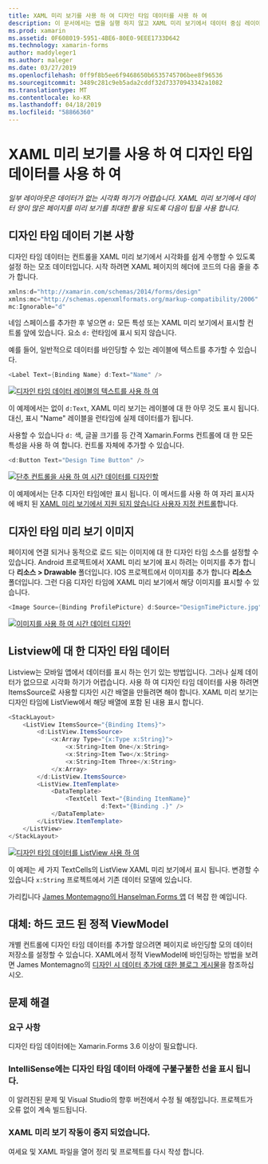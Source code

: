 ```yaml
---
title: XAML 미리 보기를 사용 하 여 디자인 타임 데이터를 사용 하 여
description: 이 문서에서는 앱을 실행 하지 않고 XAML 미리 보기에서 데이터 중심 레이아웃을 표시 하려면 디자인 타임 데이터를 사용 하는 방법을 설명 합니다.
ms.prod: xamarin
ms.assetid: 0F608019-5951-4BE6-80E0-9EEE1733D642
ms.technology: xamarin-forms
author: maddyleger1
ms.author: maleger
ms.date: 03/27/2019
ms.openlocfilehash: 0ff9f8b5ee6f9468650b6535745706bee8f96536
ms.sourcegitcommit: 3489c281c9eb5ada2cddf32d73370943342a1082
ms.translationtype: MT
ms.contentlocale: ko-KR
ms.lasthandoff: 04/18/2019
ms.locfileid: "58866360"
---
```

# <a name="use-design-time-data-with-the-xaml-previewer"></a>XAML 미리 보기를 사용 하 여 디자인 타임 데이터를 사용 하 여

_일부 레이아웃은 데이터가 없는 시각화 하기가 어렵습니다. XAML 미리 보기에서 데이터 양이 많은 페이지를 미리 보기를 최대한 활용 되도록 다음이 팁을 사용 합니다._

## <a name="design-time-data-basics"></a>디자인 타임 데이터 기본 사항

디자인 타임 데이터는 컨트롤을 XAML 미리 보기에서 시각화를 쉽게 수행할 수 있도록 설정 하는 모조 데이터입니다. 시작 하려면 XAML 페이지의 헤더에 코드의 다음 줄을 추가 합니다.

```csharp
xmlns:d="http://xamarin.com/schemas/2014/forms/design"
xmlns:mc="http://schemas.openxmlformats.org/markup-compatibility/2006"
mc:Ignorable="d"
```

네임 스페이스를 추가한 후 넣으면 `d:` 모든 특성 또는 XAML 미리 보기에서 표시할 컨트롤 앞에 있습니다. 요소 `d:` 런타임에 표시 되지 않습니다.

예를 들어, 일반적으로 데이터를 바인딩할 수 있는 레이블에 텍스트를 추가할 수 있습니다.

```csharp
<Label Text={Binding Name} d:Text="Name" />
```

[![디자인 타임 데이터 레이블의 텍스트를 사용 하 여](xaml-previewer-images/designtimedata-label-sm.png "디자인 시간 텍스트를 사용 하 여 데이터 레이블")](xaml-previewer-images/designtimedata-label-lg.png#lightbox)

 이 예제에서는 없이 `d:Text`, XAML 미리 보기는 레이블에 대 한 아무 것도 표시 됩니다. 대신, 표시 "Name" 레이블을 런타임에 실제 데이터를가 됩니다.

사용할 수 있습니다 `d:` 색, 글꼴 크기를 등 간격 Xamarin.Forms 컨트롤에 대 한 모든 특성을 사용 하 여 합니다. 컨트롤 자체에 추가할 수 있습니다.

```csharp
<d:Button Text="Design Time Button" />
```

[![단추 컨트롤을 사용 하 여 시간 데이터를 디자인할](xaml-previewer-images/designtimedata-controls-sm.png "단추 컨트롤을 사용 하 여 시간 데이터를 디자인 합니다.")](xaml-previewer-images/designtimedata-controls-lg.png#lightbox)

이 예제에서는 단추 디자인 타임에만 표시 됩니다. 이 메서드를 사용 하 여 자리 표시자에 배치 된 [XAML 미리 보기에서 지원 되지 않습니다 사용자 지정 컨트롤](render-custom-controls.md)합니다.

## <a name="preview-images-at-design-time"></a>디자인 타임 미리 보기 이미지

페이지에 연결 되거나 동적으로 로드 되는 이미지에 대 한 디자인 타임 소스를 설정할 수 있습니다. Android 프로젝트에서 XAML 미리 보기에 표시 하려는 이미지를 추가 합니다 **리소스 > Drawable** 폴더입니다. IOS 프로젝트에서 이미지를 추가 합니다 **리소스** 폴더입니다. 그런 다음 디자인 타임에 XAML 미리 보기에서 해당 이미지를 표시할 수 있습니다.

```csharp
<Image Source={Binding ProfilePicture} d:Source="DesignTimePicture.jpg" />
```
[![이미지를 사용 하 여 시간 데이터 디자인](xaml-previewer-images/designtimedata-image-sm.png "iamges 사용 하 여 시간 데이터를 디자인 합니다.")](xaml-previewer-images/designtimedata-image-lg.png#lightbox)

## <a name="design-time-data-for-listviews"></a>Listview에 대 한 디자인 타임 데이터

Listview는 모바일 앱에서 데이터를 표시 하는 인기 있는 방법입니다. 그러나 실제 데이터가 없으므로 시각화 하기가 어렵습니다. 사용 하 여 디자인 타임 데이터를 사용 하려면 ItemsSource로 사용할 디자인 시간 배열을 만들려면 해야 합니다. XAML 미리 보기는 디자인 타임에 ListView에서 해당 배열에 포함 된 내용 표시 합니다.

```csharp
<StackLayout>
    <ListView ItemsSource="{Binding Items}">
        <d:ListView.ItemsSource>
            <x:Array Type="{x:Type x:String}">
                <x:String>Item One</x:String>
                <x:String>Item Two</x:String>
                <x:String>Item Three</x:String>
            </x:Array>
        </d:ListView.ItemsSource>
        <ListView.ItemTemplate>
            <DataTemplate>
                <TextCell Text="{Binding ItemName}"
                          d:Text="{Binding .}" />
            </DataTemplate>
        </ListView.ItemTemplate>
    </ListView>
</StackLayout>
```

[![디자인 타임 데이터를 ListView 사용 하 여](xaml-previewer-images/designtimedata-itemssource-sm.png "디자인 타임 데이터를 ListView 사용 하 여")](xaml-previewer-images/designtimedata-itemssource-lg.png#lightbox)

이 예제는 세 가지 TextCells의 ListView XAML 미리 보기에서 표시 됩니다. 변경할 수 있습니다 `x:String` 프로젝트에서 기존 데이터 모델에 있습니다.

가리킵니다 [James Montemagno의 Hanselman.Forms 앱](https://github.com/jamesmontemagno/Hanselman.Forms/blob/vnext/src/Hanselman/Views/Podcasts/PodcastDetailsPage.xaml#L36-L57) 더 복잡 한 예입니다.


## <a name="alternative-hardcode-a-static-viewmodel"></a>대체: 하드 코드 된 정적 ViewModel

개별 컨트롤에 디자인 타임 데이터를 추가할 않으려면 페이지로 바인딩할 모의 데이터 저장소를 설정할 수 있습니다. XAML에서 정적 ViewModel에 바인딩하는 방법을 보려면 James Montemagno의 [디자인 시 데이터 추가에 대한 블로그 게시물](http://motzcod.es/post/143702671962/xamarinforms-xaml-previewer-design-time-data)을 참조하십시오.

## <a name="troubleshooting"></a>문제 해결

### <a name="requirements"></a>요구 사항

디자인 타임 데이터에는 Xamarin.Forms 3.6 이상이 필요합니다.

### <a name="intellisense-shows-squiggly-lines-under-my-design-time-data"></a>IntelliSense에는 디자인 타임 데이터 아래에 구불구불한 선을 표시 됩니다.

이 알려진된 문제 및 Visual Studio의 향후 버전에서 수정 될 예정입니다. 프로젝트가 오류 없이 계속 빌드됩니다.

### <a name="the-xaml-previewer-stopped-working"></a>XAML 미리 보기 작동이 중지 되었습니다.

여세요 및 XAML 파일을 열어 정리 및 프로젝트를 다시 작성 합니다.
